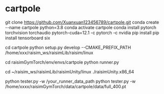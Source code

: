 # cartpole


git clone https://github.com/Xuanxuan123456789/cartpole.git
conda create --name cartpole python=3.8
conda activate cartpole
conda install pytorch torchvision torchaudio pytorch-cuda=12.1 -c pytorch -c nvidia
pip install
pip install tensorboard six


cd cartpole
python setup.py develop --CMAKE_PREFIX_PATH /home/xxx/raisim_ws/raisimLib/raisim/linux


cd raisimGymTorch/env/envs/cartpole
python runner.py



cd ~/raisim_ws/raisimLib/raisimUnity/linux
./raisimUnity.x86_64


python tester.py -w  /your_runner_data_path
python tester.py -w  /home/xxxx/raisimGymTorch/data/cartpole/data/full_400.pt



